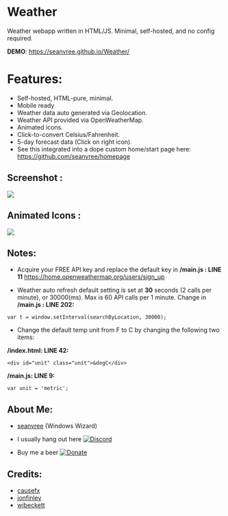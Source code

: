 # Weather
Weather webapp written in HTML/JS. Minimal, self-hosted, and no config required. 

**DEMO**:  https://seanvree.github.io/Weather/

# Features:

- Self-hosted, HTML-pure, minimal.
- Mobile ready
- Weather data auto generated via Geolocation.
- Weather API provided via OpenWeatherMap.
- Animated icons.
- Click-to-convert Celsius/Fahrenheit.
- 5-day forecast data (Click on right icon).
- See this integrated into a dope custom home/start page here: https://github.com/seanvree/homepage

## Screenshot :

<img src="https://i.imgur.com/7nrwwnx.png[/img]">

## Animated Icons :

<img src="https://i.imgur.com/0iamcsT.gif[/img]">

## Notes:

 - Acquire your FREE API key and replace the default key in **/main.js : LINE 11**
 https://home.openweathermap.org/users/sign_up
 
- Weather auto refresh default setting is set at **30** seconds (2 calls per minute), or 30000(ms). Max is 60 API calls per 1 minute.  Change in **/main.js : LINE 202:**

```
var t = window.setInterval(searchByLocation, 30000);
```
 
- Change the default temp unit from F to C by changing the following two items:

**/index.html: LINE 42:**

```
<div id="unit" class="unit">&degC</div>
```

**/main.js: LINE 9:**

```
var unit = 'metric';
```
 

## About Me:
- [seanvree](https://github.com/seanvree) (Windows Wizard)

- I usually hang out here [![Discord](https://img.shields.io/discord/102860784329052160.svg)](https://discord.gg/j2XGCtH)
- Buy me a beer [![Donate](https://img.shields.io/badge/Donate-PayPal-green.svg)](https://paypal.me/seanvree)

## Credits: 

- [causefx](https://github.com/causefx)
- [jonfinley](https://github.com/jonfinley)
- [wjbeckett](https://github.com/wjbeckett)
